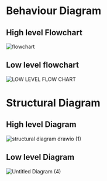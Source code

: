 # Behaviour Diagram
## High level Flowchart
![flowchart](https://user-images.githubusercontent.com/92364247/157816897-4f25dd78-5206-4e91-92b2-ced63e2bd955.png)
## Low level flowchart
![LOW LEVEL FLOW CHART](https://user-images.githubusercontent.com/98878562/157873586-fd07b7ea-6c46-4ae2-98e2-e570fc64db2e.jpg)
# Structural Diagram
## High level  Diagram
![structural diagram drawio (1)](https://user-images.githubusercontent.com/92364247/157819088-a9f7256c-3970-4b61-a585-5a569f2ccdce.png)
## Low level Diagram
![Untitled Diagram (4)](https://user-images.githubusercontent.com/98878562/157883116-e3314731-bede-49cb-985e-eb78d26824e5.jpg)

